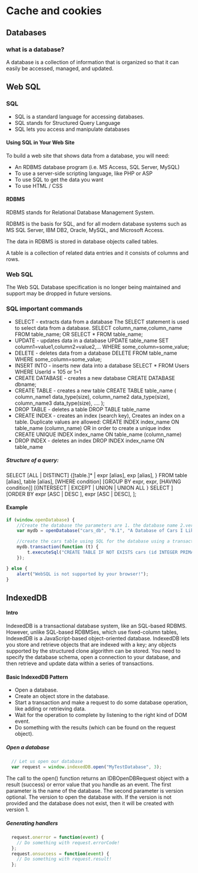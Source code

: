 # Cache and cookies


## Databases

### what is a database?

A database is a collection of information that is organized so that it can easily be accessed, managed, and updated.

## Web SQL

### SQL
- SQL is a standard language for accessing databases.
- SQL stands for Structured Query Language
- SQL lets you access and manipulate databases

#### Using SQL in Your Web Site
To build a web site that shows data from a database, you will need:

- An RDBMS database program (i.e. MS Access, SQL Server, MySQL)
- To use a server-side scripting language, like PHP or ASP
- To use SQL to get the data you want
- To use HTML / CSS

#### RDBMS
RDBMS stands for Relational Database Management System.

RDBMS is the basis for SQL, and for all modern database systems such as MS SQL Server, IBM DB2, Oracle, MySQL, and Microsoft Access.

The data in RDBMS is stored in database objects called tables.

A table is a collection of related data entries and it consists of columns and rows.

### Web SQL

The Web SQL Database specification is no longer being maintained and support may be dropped in future versions.

### SQL important commands
- SELECT - extracts data from a database
  The SELECT statement is used to select data from a database.
  SELECT column_name,column_name
  FROM table_name;
  OR
  SELECT * FROM table_name;
- UPDATE - updates data in a database
  UPDATE table_name
  SET column1=value1,column2=value2,...
  WHERE some_column=some_value;
- DELETE - deletes data from a database
  DELETE FROM table_name
  WHERE some_column=some_value;
- INSERT INTO - inserts new data into a database
  SELECT * FROM Users WHERE UserId = 105 or 1=1
- CREATE DATABASE - creates a new database
  CREATE DATABASE dbname;
- CREATE TABLE - creates a new table
  CREATE TABLE table_name
  (
  column_name1 data_type(size),
  column_name2 data_type(size),
  column_name3 data_type(size),
  ....
  );
- DROP TABLE - deletes a table
  DROP TABLE table_name
- CREATE INDEX - creates an index (search key), Creates an index on a table. Duplicate values are  allowed:
  CREATE INDEX index_name
  ON table_name (column_name)
  OR in order to create a unique index
  CREATE UNIQUE INDEX index_name
  ON table_name (column_name)
- DROP INDEX - deletes an index
  DROP INDEX index_name ON table_name

##### Structure of a query:
SELECT [ALL | DISTINCT] {[table.]* | expr [alias], exp [alias], }
FROM table [alias], table [alias],
[WHERE condition]
[GROUP BY expr, expr, [HAVING condition]]
[{INTERSECT | EXCEPT | UNION | UNION ALL } SELECT ]
[ORDER BY expr [ASC | DESC ], expr [ASC | DESC], ];

#### Example
``` JavaScript
if (window.openDatabase) {
    //Create the database the parameters are 1. the database name 2.version number 3. a description 4. the size of the database (in bytes) 1024 x 1024 = 1MB
    var mydb = openDatabase("cars_db", "0.1", "A Database of Cars I Like", 1024 * 1024);

    //create the cars table using SQL for the database using a transaction
    mydb.transaction(function (t) {
        t.executeSql("CREATE TABLE IF NOT EXISTS cars (id INTEGER PRIMARY KEY ASC, make TEXT, model TEXT)");
    });

} else {
    alert("WebSQL is not supported by your browser!");
}
```

## IndexedDB

#### Intro
IndexedDB is a transactional database system, like an SQL-based RDBMS. However, unlike SQL-based RDBMSes, which use fixed-column tables, IndexedDB is a JavaScript-based object-oriented database. IndexedDB lets you store and retrieve objects that are indexed with a key; any objects supported by the structured clone algorithm can be stored. You need to specify the database schema, open a connection to your database, and then retrieve and update data within a series of transactions.

#### Basic IndexedDB Pattern
- Open a database.
- Create an object store in the database.
- Start a transaction and make a request to do some database operation, like adding or retrieving data.
- Wait for the operation to complete by listening to the right kind of DOM event.
- Do something with the results (which can be found on the request object).

##### Open a database

``` JavaScript
  // Let us open our database
  var request = window.indexedDB.open("MyTestDatabase", 3);
```
 The call to the open() function returns an IDBOpenDBRequest object with a result (success) or error value that you handle as an event.
 The first parameter is the name of the database.
 The second parameter is version optional. The version to open the database with.
 If the version is not provided and the database does not exist, then it will be created with version 1.

##### Generating handlers
``` JavaScript
  request.onerror = function(event) {
    // Do something with request.errorCode!
  };
  request.onsuccess = function(event) {
    // Do something with request.result!
  };
```
